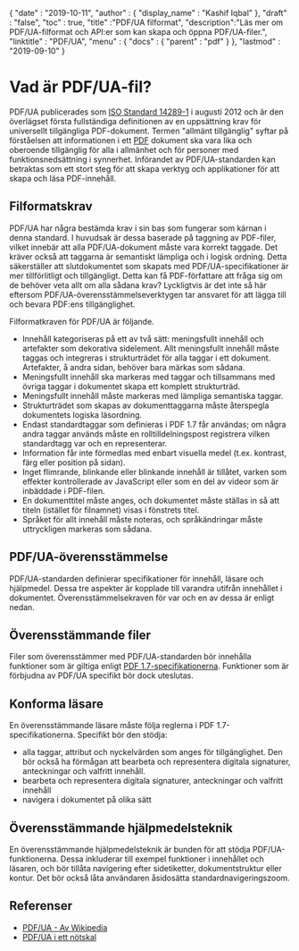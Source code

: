 {
  "date" : "2019-10-11",
  "author" : {
    "display_name" : "Kashif Iqbal"
},
  "draft" : "false",
  "toc" : true,
  "title" :"PDF/UA filformat",
  "description":"Läs mer om PDF/UA-filformat och API:er som kan skapa och öppna PDF/UA-filer.",
  "linktitle" : "PDF/UA",
  "menu" : {
    "docs" : {
      "parent" : "pdf"
}
},
  "lastmod" : "2019-09-10"
}

# Vad är PDF/UA-fil? #

PDF/UA publicerades som [ISO Standard 14289-1](https://en.wikipedia.org/wiki/ISO_14289) i augusti 2012 och är den överlägset första fullständiga definitionen av en uppsättning krav för universellt tillgängliga PDF-dokument. Termen "allmänt tillgänglig" syftar på förståelsen att informationen i ett [PDF](/sv/pdf/) dokument ska vara lika och oberoende tillgänglig för alla i allmänhet och för personer med funktionsnedsättning i synnerhet. Införandet av PDF/UA-standarden kan betraktas som ett stort steg för att skapa verktyg och applikationer för att skapa och läsa PDF-innehåll.

## Filformatskrav ##

PDF/UA har några bestämda krav i sin bas som fungerar som kärnan i denna standard. I huvudsak är dessa baserade på taggning av PDF-filer, vilket innebär att alla PDF/UA-dokument måste vara korrekt taggade. Det kräver också att taggarna är semantiskt lämpliga och i logisk ordning. Detta säkerställer att slutdokumentet som skapats med PDF/UA-specifikationer är mer tillförlitligt och tillgängligt. Detta kan få PDF-författare att fråga sig om de behöver veta allt om alla sådana krav? Lyckligtvis är det inte så här eftersom PDF/UA-överensstämmelseverktygen tar ansvaret för att lägga till och bevara PDF:ens tillgänglighet.

Filformatkraven för PDF/UA är följande.

* Innehåll kategoriseras på ett av två sätt: meningsfullt innehåll och artefakter som dekorativa sidelement. Allt meningsfullt innehåll måste taggas och integreras i strukturträdet för alla taggar i ett dokument. Artefakter, å andra sidan, behöver bara märkas som sådana.
* Meningsfullt innehåll ska markeras med taggar och tillsammans med övriga taggar i dokumentet skapa ett komplett strukturträd.
* Meningsfullt innehåll måste markeras med lämpliga semantiska taggar.
* Strukturträdet som skapas av dokumenttaggarna måste återspegla dokumentets logiska läsordning.
* Endast standardtaggar som definieras i PDF 1.7 får användas; om några andra taggar används måste en rolltilldelningspost registrera vilken standardtagg var och en representerar.
* Information får inte förmedlas med enbart visuella medel (t.ex. kontrast, färg eller position på sidan).
* Inget flimrande, blinkande eller blinkande innehåll är tillåtet, varken som effekter kontrollerade av JavaScript eller som en del av videor som är inbäddade i PDF-filen.
* En dokumenttitel måste anges, och dokumentet måste ställas in så att titeln (istället för filnamnet) visas i fönstrets titel.
* Språket för allt innehåll måste noteras, och språkändringar måste uttryckligen markeras som sådana.

## PDF/UA-överensstämmelse ##

PDF/UA-standarden definierar specifikationer för innehåll, läsare och hjälpmedel. Dessa tre aspekter är kopplade till varandra utifrån innehållet i dokumentet. Överensstämmelsekraven för var och en av dessa är enligt nedan.

## Överensstämmande filer ##

Filer som överensstämmer med PDF/UA-standarden bör innehålla funktioner som är giltiga enligt [PDF 1.7-specifikationerna](https://opensource.adobe.com/dc-acrobat-sdk-docs/standards/pdfstandards/pdf/PDF32000_2008.pdf). Funktioner som är förbjudna av PDF/UA specifikt bör dock uteslutas.

## Konforma läsare ##

En överensstämmande läsare måste följa reglerna i PDF 1.7-specifikationerna. Specifikt bör den stödja:

* alla taggar, attribut och nyckelvärden som anges för tillgänglighet. Den bör också ha förmågan att bearbeta och representera digitala signaturer, anteckningar och valfritt innehåll.
* bearbeta och representera digitala signaturer, anteckningar och valfritt innehåll
* navigera i dokumentet på olika sätt

## Överensstämmande hjälpmedelsteknik ##

En överensstämmande hjälpmedelsteknik är bunden för att stödja PDF/UA-funktionerna. Dessa inkluderar till exempel funktioner i innehållet och läsaren, och bör tillåta navigering efter sidetiketter, dokumentstruktur eller kontur. Det bör också låta användaren åsidosätta standardnavigeringszoom.

## Referenser ##

* [PDF/UA - Av Wikipedia](https://en.wikipedia.org/wiki/PDF/UA)
* [PDF/UA i ett nötskal](https://pdfa.org/pdfua-in-a-nutshell/)

